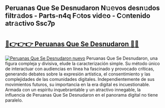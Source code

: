 ## Peruanas Que Se Desnudaron N𝚞𝚎vos desn𝚞dos filtr𝚊dos - Parts-n4q F𝚘tos vid𝚎o - C𝚘ntenido atr𝚊ctivo Ssc7p

# <h2><a href="http://mbcxji.tromn.icu/?c=Peruanas+Que+Se+Desnudaron">🔗👉👉👉 Peruanas Que Se Desnudaron 🔗🔗</a></h2>

[![Peruanas Que Se Desnudaron nuevo](https://i.imgur.com/pEAQMta.gif)](http://mbcxji.tromn.icu/?c=Peruanas+Que+Se+Desnudaron)
Peruanas Que Se Desnudaron, una figura compleja y divisiva, elude la caracterización simple. Su método único de interactuar con audiencias en línea ha fascinado y provocado críticas, generando debates sobre la expresión artística, el consentimiento y las complejidades de las comunidades digitales. Independientemente de sus movimientos futuros, su importancia en la era digital es incuestionable. Armada con un espíritu inquebrantable y un atractivo innegable, la influencia de Peruanas Que Se Desnudaron en el panorama digital no tiene paralelo.
